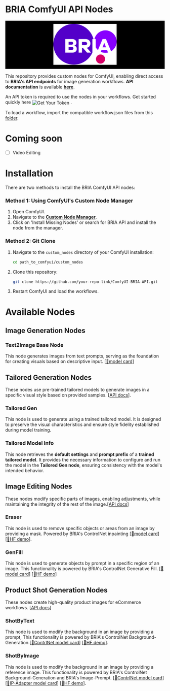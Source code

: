 # BRIA ComfyUI API Nodes

<p align="center" style="background-color:black; padding:10px;">
  <img src="./images/Bria Logo.svg" alt="BRIA Logo" width="200"/>
</p>

This repository provides custom nodes for ComfyUI, enabling direct access to **BRIA's API endpoints** for image generation workflows. **API documentation** is available [**here**](https://bria-ai-api-docs.redoc.ly/#operation//generation/bria-v2/text-to-image). 

An API token is required to use the nodes in your workflows. Get started quickly here
<a href="https://bria.ai/api/" style="text-decoration:none; vertical-align:middle;">
  <img src="https://img.shields.io/badge/GET%20YOUR%20TOKEN-1000%20Free%20Calls-blue?style=flat-square" alt="Get Your Token" height="20">
</a>.

To load a workflow, import the compatible workflow.json files from this [folder](workflows).  


<!-- Placeholder image of cool workflows. -->


 <!-- <img src="./images/bria_api_nodes_workflow_diagram.png" alt="all workflows example" width="400"/> <img src="./images/bria_api_nodes_workflow_diagram_2.png" alt="all workflows example" width="400"/> -->

# Coming soon

- [ ] Video Editing

# Installation
There are two methods to install the BRIA ComfyUI API nodes:

### Method 1: Using ComfyUI's Custom Node Manager
1. Open ComfyUI.
2. Navigate to the [**Custom Node Manager**](https://github.com/ltdrdata/ComfyUI-Manager).
3. Click on 'Install Missing Nodes' or search for BRIA API and install the node from the manager.

### Method 2: Git Clone
1. Navigate to the `custom_nodes` directory of your ComfyUI installation:
   ```bash
   cd path_to_comfyui/custom_nodes
   ```
2. Clone this repository:
   ```bash
   git clone https://github.com/your-repo-link/ComfyUI-BRIA-API.git
   ```

3. Restart ComfyUI and load the workflows.

# Available Nodes

## Image Generation Nodes

### **Text2Image Base Node**
This node generates images from text prompts, serving as the foundation for creating visuals based on descriptive input. [[🤗model card](https://huggingface.co/briaai/BRIA-2.3)]

## Tailored Generation Nodes
These nodes use pre-trained tailored models to generate images in a specific visual style based on provided samples. [[API docs](https://bria-ai-api-docs.redoc.ly/tag/Tailored-Generation)].

### **Tailored Gen**
This node is used to generate using a trained tailored model. It is designed to preserve the visual characteristics and ensure style fidelity established during model training.

### **Tailored Model Info**
This node retrieves the **default settings** and **prompt prefix** of a **trained tailored model**. It provides the necessary information to configure and run the model in the **Tailored Gen node**, ensuring consistency with the model's intended behavior.  

## Image Editing Nodes
These nodes modify specific parts of images, enabling adjustments, while maintaining the integrity of the rest of the image.[[API docs](https://bria-ai-api-docs.redoc.ly/tag/Image-Editing)]

### **Eraser**
This node is used to remove specific objects or areas from an image by providing a mask. Powered by BRIA's ControlNet inpainting [[🤗model card](https://huggingface.co/briaai/BRIA-2.3-ControlNet-Inpainting)] [[🤗HF demo](https://huggingface.co/spaces/briaai/BRIA-Eraser-API)].

### **GenFill**
This node is used to generate objects by prompt in a specific region of an image. This functionality is powered by BRIA's ControlNet Generative Fill. [[🤗model card](https://huggingface.co/briaai/BRIA-2.3-ControlNet-Generative-Fill)] [[🤗HF demo](https://huggingface.co/spaces/briaai/BRIA-Generative-Fill-API)]

## Product Shot Generation Nodes
These nodes create high-quality product images for eCommerce workflows. [[API docs](https://bria-ai-api-docs.redoc.ly/tag/Product-Shots-Generation)]

### **ShotByText**
This node is used to modify the background in an image by providing a prompt, This functionality is powered by BRIA's ControlNet Background-Generation.[[🤗ContrlNet model card](https://huggingface.co/briaai/BRIA-2.3-ControlNet-BG-Gen)] [[🤗HF demo](https://huggingface.co/spaces/briaai/Product-Shot-Generation)].

### **ShotByImage**
This node is used to modify the background in an image by providing a reference image. This functionality is powered by BRIA's ControlNet Background-Generation and BRIA's Image-Prompt. [[🤗ContrlNet model card](https://huggingface.co/briaai/BRIA-2.3-ControlNet-Inpainting)] [[🤗IP-Adapter model card](https://huggingface.co/briaai/Image-Prompt)] [[🤗HF demo](https://huggingface.co/spaces/briaai/Product-Shot-Generation)].


<!-- ### Campaign generation
Coming soon -->
